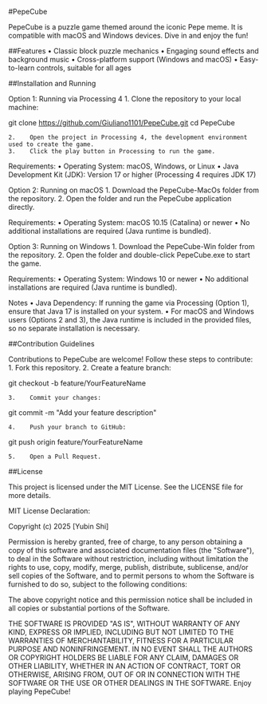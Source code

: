 #PepeCube

PepeCube is a puzzle game themed around the iconic Pepe meme. It is compatible with macOS and Windows devices. Dive in and enjoy the fun!

##Features
    •    Classic block puzzle mechanics
    •    Engaging sound effects and background music
    •    Cross-platform support (Windows and macOS)
    •    Easy-to-learn controls, suitable for all ages

##Installation and Running

Option 1: Running via Processing 4
    1.    Clone the repository to your local machine:

git clone https://github.com/Giuliano1101/PepeCube.git
cd PepeCube


    2.    Open the project in Processing 4, the development environment used to create the game.
    3.    Click the play button in Processing to run the game.

Requirements:
    •    Operating System: macOS, Windows, or Linux
    •    Java Development Kit (JDK): Version 17 or higher (Processing 4 requires JDK 17)

Option 2: Running on macOS
    1.    Download the PepeCube-MacOs folder from the repository.
    2.    Open the folder and run the PepeCube application directly.

Requirements:
    •    Operating System: macOS 10.15 (Catalina) or newer
    •    No additional installations are required (Java runtime is bundled).

Option 3: Running on Windows
    1.    Download the PepeCube-Win folder from the repository.
    2.    Open the folder and double-click PepeCube.exe to start the game.

Requirements:
    •    Operating System: Windows 10 or newer
    •    No additional installations are required (Java runtime is bundled).

Notes
    •    Java Dependency: If running the game via Processing (Option 1), ensure that Java 17 is installed on your system.
    •    For macOS and Windows users (Options 2 and 3), the Java runtime is included in the provided files, so no separate installation is necessary.

##Contribution Guidelines

Contributions to PepeCube are welcome! Follow these steps to contribute:
    1.    Fork this repository.
    2.    Create a feature branch:

git checkout -b feature/YourFeatureName


    3.    Commit your changes:

git commit -m "Add your feature description"


    4.    Push your branch to GitHub:

git push origin feature/YourFeatureName


    5.    Open a Pull Request.

##License

This project is licensed under the MIT License. See the LICENSE file for more details.

MIT License Declaration:

Copyright (c) 2025 [Yubin Shi]

Permission is hereby granted, free of charge, to any person obtaining a copy
of this software and associated documentation files (the "Software"), to deal
in the Software without restriction, including without limitation the rights
to use, copy, modify, merge, publish, distribute, sublicense, and/or sell
copies of the Software, and to permit persons to whom the Software is
furnished to do so, subject to the following conditions:

The above copyright notice and this permission notice shall be included in all
copies or substantial portions of the Software.

THE SOFTWARE IS PROVIDED "AS IS", WITHOUT WARRANTY OF ANY KIND, EXPRESS OR
IMPLIED, INCLUDING BUT NOT LIMITED TO THE WARRANTIES OF MERCHANTABILITY,
FITNESS FOR A PARTICULAR PURPOSE AND NONINFRINGEMENT. IN NO EVENT SHALL THE
AUTHORS OR COPYRIGHT HOLDERS BE LIABLE FOR ANY CLAIM, DAMAGES OR OTHER
LIABILITY, WHETHER IN AN ACTION OF CONTRACT, TORT OR OTHERWISE, ARISING FROM,
OUT OF OR IN CONNECTION WITH THE SOFTWARE OR THE USE OR OTHER DEALINGS IN THE
SOFTWARE.
Enjoy playing PepeCube!
